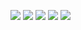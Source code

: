 <a href='https://webdiis.unizar.es/~vmbatlle'><img src='https://img.shields.io/badge/-Website-green'/></a>
<a href='https://www.linkedin.com/in/vmbatlle'><img src='https://img.shields.io/badge/-LinkedIn-0A66C2?logo=linkedin&logoColor=white'/></a>
<a href='https://www.twitter.com/vmbatlle_'><img src='https://img.shields.io/badge/-Twitter-1DA1F2?logo=twitter&logoColor=white'/></a>
<a href='https://www.github.com/vmbatlle'><img src='https://img.shields.io/badge/-GitHub-181717?logo=github&logoColor=white'/></a>
<a href='#'><img src='https://img.shields.io/badge/-Google%20Scholar-inactive?logo=googlescholar&logoColor=white'/></a>
